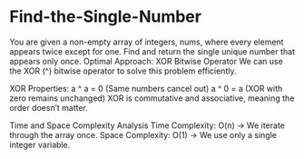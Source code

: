 # Find-the-Single-Number
You are given a non-empty array of integers, nums, where every element appears twice except for one. Find and return the single unique number that appears only once.
Optimal Approach: XOR Bitwise Operator
We can use the XOR (^) bitwise operator to solve this problem efficiently.

XOR Properties:
a ^ a = 0 (Same numbers cancel out)
a ^ 0 = a (XOR with zero remains unchanged)
XOR is commutative and associative, meaning the order doesn’t matter.

Time and Space Complexity Analysis
Time Complexity: O(n) → We iterate through the array once.
Space Complexity: O(1) → We use only a single integer variable.
